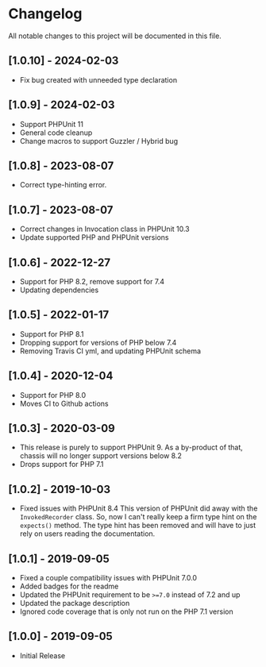 # Changelog
All notable changes to this project will be documented in this file.

## [1.0.10] - 2024-02-03
- Fix bug created with unneeded type declaration

## [1.0.9] - 2024-02-03
- Support PHPUnit 11
- General code cleanup
- Change macros to support Guzzler / Hybrid bug

## [1.0.8] - 2023-08-07
- Correct type-hinting error.

## [1.0.7] - 2023-08-07
- Correct changes in Invocation class in PHPUnit 10.3
- Update supported PHP and PHPUnit versions

## [1.0.6] - 2022-12-27
- Support for PHP 8.2, remove support for 7.4
- Updating dependencies

## [1.0.5] - 2022-01-17
- Support for PHP 8.1
- Dropping support for versions of PHP below 7.4
- Removing Travis CI yml, and updating PHPUnit schema

## [1.0.4] - 2020-12-04
- Support for PHP 8.0
- Moves CI to Github actions

## [1.0.3] - 2020-03-09
- This release is purely to support PHPUnit 9. As a by-product of that, chassis will no longer support versions below 8.2
- Drops support for PHP 7.1

## [1.0.2] - 2019-10-03
- Fixed issues with PHPUnit 8.4  This version of PHPUnit did away with the `InvokedRecorder` class. So, now I can't really keep a firm type hint on the `expects()` method. The type hint has been removed and will have to just rely on users reading the documentation.

## [1.0.1] - 2019-09-05
- Fixed a couple compatibility issues with PHPUnit 7.0.0
- Added badges for the readme
- Updated the PHPUnit requirement to be `>=7.0` instead of 7.2 and up
- Updated the package description
- Ignored code coverage that is only not run on the PHP 7.1 version

## [1.0.0] - 2019-09-05
- Initial Release
